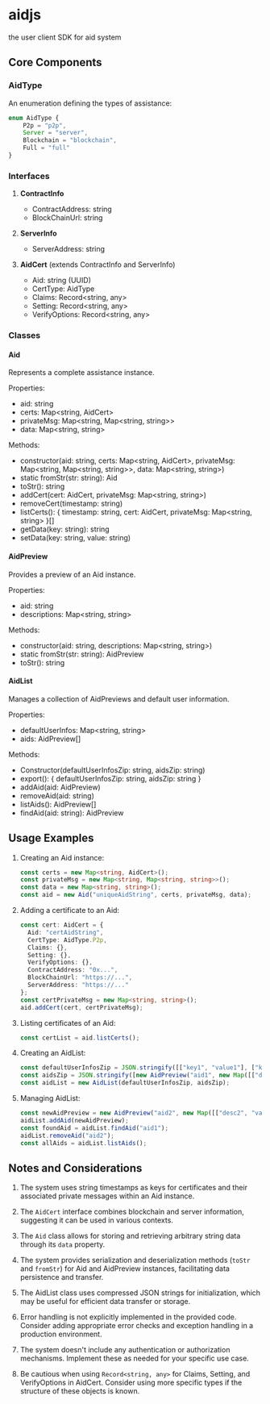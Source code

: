 # aidjs

the user client SDK for aid system

## Core Components

### AidType

An enumeration defining the types of assistance:

```typescript
enum AidType {
    P2p = "p2p",
    Server = "server",
    Blockchain = "blockchain",
    Full = "full"
}
```

### Interfaces

1. **ContractInfo**
    - ContractAddress: string
    - BlockChainUrl: string

2. **ServerInfo**
    - ServerAddress: string

3. **AidCert** (extends ContractInfo and ServerInfo)
    - Aid: string (UUID)
    - CertType: AidType
    - Claims: Record<string, any>
    - Setting: Record<string, any>
    - VerifyOptions: Record<string, any>

### Classes

#### Aid

Represents a complete assistance instance.

Properties:
- aid: string
- certs: Map<string, AidCert>
- privateMsg: Map<string, Map<string, string>>
- data: Map<string, string>

Methods:
- constructor(aid: string, certs: Map<string, AidCert>, privateMsg: Map<string, Map<string, string>>, data: Map<string, string>)
- static fromStr(str: string): Aid
- toStr(): string
- addCert(cert: AidCert, privateMsg: Map<string, string>)
- removeCert(timestamp: string)
- listCerts(): { timestamp: string, cert: AidCert, privateMsg: Map<string, string> }[]
- getData(key: string): string
- setData(key: string, value: string)

#### AidPreview

Provides a preview of an Aid instance.

Properties:
- aid: string
- descriptions: Map<string, string>

Methods:
- constructor(aid: string, descriptions: Map<string, string>)
- static fromStr(str: string): AidPreview
- toStr(): string

#### AidList

Manages a collection of AidPreviews and default user information.

Properties:
- defaultUserInfos: Map<string, string>
- aids: AidPreview[]

Methods:
- Constructor(defaultUserInfosZip: string, aidsZip: string)
- export(): { defaultUserInfosZip: string, aidsZip: string }
- addAid(aid: AidPreview)
- removeAid(aid: string)
- listAids(): AidPreview[]
- findAid(aid: string): AidPreview

## Usage Examples

1. Creating an Aid instance:
   ```typescript
   const certs = new Map<string, AidCert>();
   const privateMsg = new Map<string, Map<string, string>>();
   const data = new Map<string, string>();
   const aid = new Aid("uniqueAidString", certs, privateMsg, data);
   ```

2. Adding a certificate to an Aid:
   ```typescript
   const cert: AidCert = {
     Aid: "certAidString",
     CertType: AidType.P2p,
     Claims: {},
     Setting: {},
     VerifyOptions: {},
     ContractAddress: "0x...",
     BlockChainUrl: "https://...",
     ServerAddress: "https://..."
   };
   const certPrivateMsg = new Map<string, string>();
   aid.addCert(cert, certPrivateMsg);
   ```

3. Listing certificates of an Aid:
   ```typescript
   const certList = aid.listCerts();
   ```

4. Creating an AidList:
   ```typescript
   const defaultUserInfosZip = JSON.stringify([["key1", "value1"], ["key2", "value2"]]);
   const aidsZip = JSON.stringify([new AidPreview("aid1", new Map([["desc1", "value1"]]))]);
   const aidList = new AidList(defaultUserInfosZip, aidsZip);
   ```

5. Managing AidList:
   ```typescript
   const newAidPreview = new AidPreview("aid2", new Map([["desc2", "value2"]]));
   aidList.addAid(newAidPreview);
   const foundAid = aidList.findAid("aid1");
   aidList.removeAid("aid2");
   const allAids = aidList.listAids();
   ```

## Notes and Considerations

1. The system uses string timestamps as keys for certificates and their associated private messages within an Aid instance.

2. The `AidCert` interface combines blockchain and server information, suggesting it can be used in various contexts.

3. The `Aid` class allows for storing and retrieving arbitrary string data through its `data` property.

4. The system provides serialization and deserialization methods (`toStr` and `fromStr`) for Aid and AidPreview instances, facilitating data persistence and transfer.

5. The AidList class uses compressed JSON strings for initialization, which may be useful for efficient data transfer or storage.

6. Error handling is not explicitly implemented in the provided code. Consider adding appropriate error checks and exception handling in a production environment.

7. The system doesn't include any authentication or authorization mechanisms. Implement these as needed for your specific use case.

8. Be cautious when using `Record<string, any>` for Claims, Setting, and VerifyOptions in AidCert. Consider using more specific types if the structure of these objects is known.